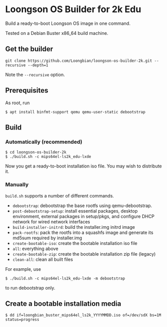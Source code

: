 # Loongson OS Builder for 2k Edu

Build a ready-to-boot Loongson OS image in one command.

Tested on a Debian Buster x86_64 build machine.

## Get the builder

```
git clone https://github.com/Loongbian/loongson-os-builder-2k.git --recursive --depth=1
```

Note the `--recursive` option.

## Prerequisites

As root, run

```
$ apt install binfmt-support qemu qemu-user-static debootstrap 
```

## Build

### Automatically (recommended)

```
$ cd loongson-os-builder-2k
$ ./build.sh -c mips64el-ls2k_edu-lxde
```

Now you get a ready-to-boot installation iso file. You may wish to distribute it.

### Manually

`build.sh` supports a number of different commands.

* `debootstrap`: debootstrap the base rootfs using qemu-debootstrap.
* `post-debootstrap-setup`: install essential packages, desktop environment, external packages in setup/pkgs, and configure DHCP network for wired network interfaces
* `build-installer-initrd`: build the installer.img initrd image
* `pack-rootfs`: pack the rootfs into a squashfs image and generate its md5sum required by installer.img
* `create-bootable-iso`: create the bootable installation iso file
* `all`: everything above
* `create-bootable-zip`:  create the bootable installation zip file (legacy)
* `clean-all`: clean all built files

For example, use

```
$ ./build.sh -c mips64el-ls2k_edu-lxde -m debootstrap
```

to run debootstrap only.

## Create a bootable installation media

```
$ dd if=loongbian_buster_mips64el_ls2k_YYYYMMDD.iso of=/dev/sdX bs=1M status=progress
```
